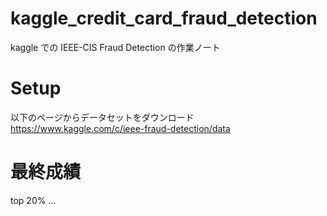 # kaggle_credit_card_fraud_detection
kaggle での IEEE-CIS Fraud Detection の作業ノート

# Setup
以下のページからデータセットをダウンロード<br>
https://www.kaggle.com/c/ieee-fraud-detection/data

# 最終成績
top 20% ...
